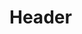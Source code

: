 <!-- TITLE: Exceptions to the Monthly Update Cycle -->
<!-- SUBTITLE: A Suggested List of Packages to be Updated Immediately and Made Available in Stable Repositories -->

# Header